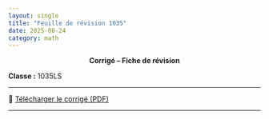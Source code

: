 ```yaml
---
layout: single
title: "Feuille de révision 1035"
date: 2025-08-24
category: math
---
```


<center>
<b>Corrigé – Fiche de révision</b>
</center>

**Classe :** 1035LS

---

📄 <a href="{{ site.baseurl }}/assets/pdf/revision_1_nbr_dec.pdf" target="_blank" download>Télécharger le corrigé (PDF)</a>

---
